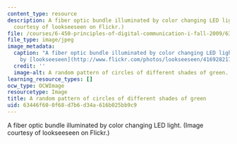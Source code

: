 ```yaml
---
content_type: resource
description: A fiber optic bundle illuminated by color changing LED light. (Image
  courtesy of lookseeseen on Flickr.)
file: /courses/6-450-principles-of-digital-communication-i-fall-2009/63446f600f68d7b6d34a616b025bb9c9_6-450f09.jpg
file_type: image/jpeg
image_metadata:
  caption: "A fiber optic bundle illuminated by color changing LED light. (Image\_\
    by [lookseeseen](http://www.flickr.com/photos/lookseeseen/4169282170/) on Flickr.)"
  credit: ''
  image-alt: A random pattern of circles of different shades of green.
learning_resource_types: []
ocw_type: OCWImage
resourcetype: Image
title: A random pattern of circles of different shades of green
uid: 63446f60-0f68-d7b6-d34a-616b025bb9c9
---
```

A fiber optic bundle illuminated by color changing LED light. (Image courtesy of lookseeseen on Flickr.)

